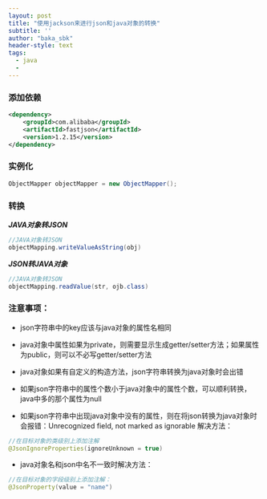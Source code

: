 ```yaml
---
layout: post
title: "使用jackson来进行json和java对象的转换"
subtitle: ''
author: "baka_sbk"
header-style: text
tags:
  - java
  - 
---
```

### 添加依赖

```xml
<dependency>
    <groupId>com.alibaba</groupId>
    <artifactId>fastjson</artifactId>
    <version>1.2.15</version>
</dependency>
```

### 实例化
```java
ObjectMapper objectMapper = new ObjectMapper();
```

### 转换
***JAVA对象转JSON***
```java
//JAVA对象转JSON
objectMapping.writeValueAsString(obj)
```

***JSON转JAVA对象***
```java
//JAVA对象转JSON
objectMapping.readValue(str, ojb.class)
```

### 注意事项：
* json字符串中的key应该与java对象的属性名相同
* java对象中属性如果为private，则需要显示生成getter/setter方法；如果属性为public，则可以不必写getter/setter方法
* java对象如果有自定义的构造方法，json字符串转换为java对象时会出错
* 如果json字符串中的属性个数小于java对象中的属性个数，可以顺利转换，java中多的那个属性为null

* 如果json字符串中出现java对象中没有的属性，则在将json转换为java对象时会报错：Unrecognized field, not marked as ignorable
解决方法：

```java
//在目标对象的类级别上添加注解
@JsonIgnoreProperties(ignoreUnknown = true)
```
* java对象名和json中名不一致时解决方法：

```java
//在目标对象的字段级别上添加注解：
@JsonProperty(value = "name")
```